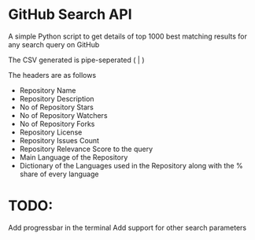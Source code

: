 # GitHub Search API
A simple Python script to get details of top 1000 best matching results for any search query on GitHub

The CSV generated is pipe-seperated ( | )

The headers are as follows

- Repository Name
- Repository Description
- No of Repository Stars
- No of Repository Watchers
- No of Repository Forks
- Repository License
- Repository Issues Count
- Repository Relevance Score to the query
- Main Language of the Repository
- Dictionary of the Languages used in the Repository along with the % share of every language



# TODO:

Add progressbar in the terminal
Add support for other search parameters